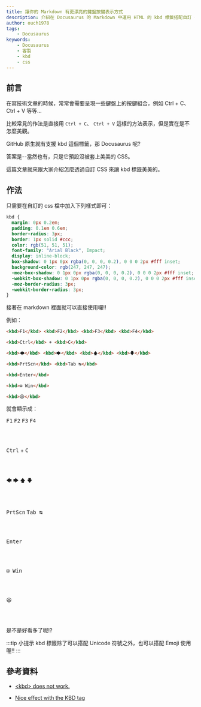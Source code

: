 ```yaml
---
title: 讓你的 Markdown 有更漂亮的鍵盤按鍵表示方式
description: 介紹在 Docusaurus 的 Markdown 中運用 HTML 的 kbd 標籤搭配自訂 CSS 樣式來呈現鍵盤按鍵的方法。
author: ouch1978
tags: 
    - Docusaurus
keywords: 
    - Docusaurus
    - 客製
    - kbd
    - css
---
```


## 前言

在寫技術文章的時候，常常會需要呈現一些鍵盤上的按鍵組合，例如 Ctrl + C、 Ctrl + V 等等...

比較常見的作法是直接用 `Ctrl + C`、 `Ctrl + V` 這樣的方法表示，但是實在是不怎麼美觀。

GitHub 原生就有支援 kbd 這個標籤，那 Docusaurus 呢?

答案是--當然也有，只是它預設沒被套上美美的 CSS。

這篇文章就來跟大家介紹怎麼透過自訂 CSS 來讓 kbd 標籤美美的。

## 作法

只需要在自訂的 css 檔中加入下列樣式即可：

```css title=src/css/custom.css
kbd {
  margin: 0px 0.2em;
  padding: 0.1em 0.6em;
  border-radius: 3px;
  border: 1px solid #ccc;
  color: rgb(51, 51, 51);
  font-family: "Arial Black", Impact;
  display: inline-block;
  box-shadow: 0 1px 0px rgba(0, 0, 0, 0.2), 0 0 0 2px #fff inset;
  background-color: rgb(247, 247, 247);
  -moz-box-shadow: 0 1px 0px rgba(0, 0, 0, 0.2), 0 0 0 2px #fff inset;
  -webkit-box-shadow: 0 1px 0px rgba(0, 0, 0, 0.2), 0 0 0 2px #fff inset;
  -moz-border-radius: 3px;
  -webkit-border-radius: 3px;
}
```

接著在 markdown 裡面就可以直接使用囉!!

例如：

```markdown
<kbd>F1</kbd> <kbd>F2</kbd> <kbd>F3</kbd> <kbd>F4</kbd>

<kbd>Ctrl</kbd> + <kbd>C</kbd>

<kbd>🡄</kbd> <kbd>🡆</kbd> <kbd>🡅</kbd> <kbd>🡇</kbd>

<kbd>PrtScn</kbd> <kbd>Tab ↹</kbd>

<kbd>Enter</kbd>

<kbd>⊞ Win</kbd>

<kbd>😆</kbd>
```

就會顯示成：

<kbd>F1</kbd> <kbd>F2</kbd> <kbd>F3</kbd> <kbd>F4</kbd>

<br/><br/>

<kbd>Ctrl</kbd> + <kbd>C</kbd>

<br/><br/>

<kbd>🡄</kbd> <kbd>🡆</kbd> <kbd>🡅</kbd> <kbd>🡇</kbd>

<br/><br/>

<kbd>PrtScn</kbd> <kbd>Tab ↹</kbd>

<br/><br/>

<kbd>Enter</kbd>

<br/><br/>

<kbd>⊞ Win</kbd>

<br/><br/>

<kbd>😆</kbd>

<br/><br/>

是不是好看多了呢!?

:::tip 小提示
kbd 標籤除了可以搭配 Unicode 符號之外，也可以搭配 Emoji 使用喔!!
:::

## 參考資料

* [<kbd\> does not work.](https://github.com/facebook/docusaurus/issues/2742 "<kbd\> does not work.")

* [Nice effect with the KBD tag](https://www.rgagnon.com/jsdetails/js-nice-effect-the-KBD-tag.html "Nice effect with the KBD tag")
